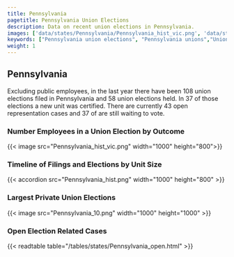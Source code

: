 ```yaml
---
title: Pennsylvania
pagetitle: Pennsylvania Union Elections
description: Data on recent union elections in Pennsylvania.
images: ['data/states/Pennsylvania/Pennsylvania_hist_vic.png', 'data/states/Pennsylvania/Pennsylvania_hist_size.png', 'data/states/Pennsylvania/Pennsylvania_10.png']
keywords: ["Pennsylvania union elections", "Pennsylvania unions","Union elections"]
weight: 1
---
```

##  Pennsylvania

Excluding public employees, in the last year there have been 108 union elections filed in Pennsylvania and 58 union elections held. In 37 of those elections a new unit was certified. There are currently 43 open representation cases and 37 of are still waiting to vote.

### Number Employees in a Union Election by Outcome
{{< image src="Pennsylvania_hist_vic.png" width="1000" height="800">}}

### Timeline of Filings and Elections by Unit Size
{{< accordion src="Pennsylvania_hist.png" width="1000" height="800" >}}

### Largest Private Union Elections
{{< image src="Pennsylvania_10.png" width="1000" height="1000"  >}}

### Open Election Related Cases
{{< readtable table="/tables/states/Pennsylvania_open.html" >}}

